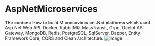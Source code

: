 # AspNetMicroservices
The content: 
How to build Microservices on .Net platforms which used Asp.Net Web API, Docker, RabbitMQ, MassTransit, Grpc, Ocelot API Gateway, MongoDB, Redis, PostgreSQL, SqlServer, Dapper, Entity Framework Core, CQRS and Clean Architecture.
![image](https://user-images.githubusercontent.com/29990547/160308994-7043db62-ff1f-4356-94f1-b596ea4b58af.png)
